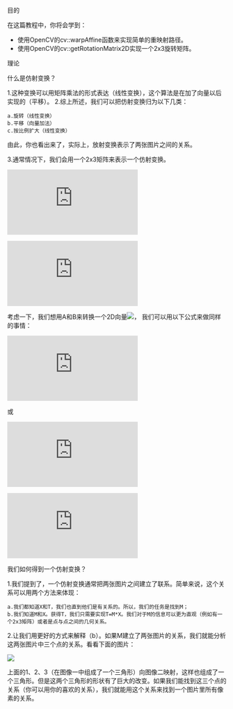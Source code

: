 目的

在这篇教程中，你将会学到：

* 使用OpenCV的cv::warpAffine函数来实现简单的重映射路径。
* 使用OpenCV的cv::getRotationMatrix2D实现一个2x3旋转矩阵。

理论

什么是仿射变换？

1.这种变换可以用矩阵乘法的形式表达（线性变换），这个算法是在加了向量以后实现的（平移）。
2.综上所述，我们可以把仿射变换归为以下几类：

    a.旋转（线性变换）
    b.平移（向量加法）
    c.按比例扩大（线性变换）

由此，你也看出来了，实际上，放射变换表示了两张图片之间的关系。

3.通常情况下，我们会用一个2x3矩阵来表示一个仿射变换。

![](http://latex.codecogs.com/gif.latex?A%20%3D%20%5Cbegin%7Bbmatrix%7D%20a_%7B00%7D%20%26%20a_%7B01%7D%20%5C%5C%20a_%7B10%7D%20%26%20a_%7B11%7D%20%5Cend%7Bbmatrix%7D_%7B2%20%5Ctimes%202%7D%20B%20%3D%20%5Cbegin%7Bbmatrix%7D%20b_%7B00%7D%20%5C%5C%20b_%7B10%7D%20%5Cend%7Bbmatrix%7D_%7B2%20%5Ctimes%201%7D)

![](http://latex.codecogs.com/gif.latex?M%20%3D%20%5Cbegin%7Bbmatrix%7D%20A%20%26%20B%20%5Cend%7Bbmatrix%7D%20%3D%20%5Cbegin%7Bbmatrix%7D%20a_%7B00%7D%20%26%20a_%7B01%7D%20%26%20b_%7B00%7D%20%5C%5C%20a_%7B10%7D%20%26%20a_%7B11%7D%20%26%20b_%7B10%7D%20%5Cend%7Bbmatrix%7D_%7B2%20%5Ctimes%203%7D)

考虑一下，我们想用A和B来转换一个2D向量![](http://latex.codecogs.com/gif.download?X%20%3D%20%5Cbegin%7Bbmatrix%7Dx%20%5C%5C%20y%5Cend%7Bbmatrix%7D)， 我们可以用以下公式来做同样的事情：

![](http://latex.codecogs.com/gif.latex?T%20%3D%20A%20%5Ccdot%20%5Cbegin%7Bbmatrix%7Dx%20%5C%5C%20y%5Cend%7Bbmatrix%7D%20+%20B)

或

![](http://latex.codecogs.com/gif.latex?T%20%3D%20M%20%5Ccdot%20%5Bx%2C%20y%2C%201%5D%5E%7BT%7D)

![](http://latex.codecogs.com/gif.latex?T%20%3D%20%5Cbegin%7Bbmatrix%7D%20a_%7B00%7Dx%20+%20a_%7B01%7Dy%20+%20b_%7B00%7D%20%5C%5C%20a_%7B10%7Dx%20+%20a_%7B11%7Dy%20+%20b_%7B10%7D%20%5Cend%7Bbmatrix%7D)

我们如何得到一个仿射变换？

1.我们提到了，一个仿射变换通常把两张图片之间建立了联系。简单来说，这个关系可以用两个方法来体现：

    a.我们都知道X和T，我们也直到他们是有关系的。所以，我们的任务是找到M；
    b.我们知道M和X。获得T，我们只需要实现T=M*X。我们对于M的信息可以更为直观（例如有一个2x3矩阵）或者是点与点之间的几何关系。

2.让我们用更好的方式来解释（b）。如果M建立了两张图片的关系，我们就能分析这两张图片中三个点的关系。看看下面的图片：

![](https://docs.opencv.org/4.1.0/Warp_Affine_Tutorial_Theory_0.jpg)

上面的1、2、3（在图像一中组成了一个三角形）向图像二映射，这样也组成了一个三角形。但是这两个三角形的形状有了巨大的改变。如果我们能找到这三个点的关系（你可以用你的喜欢的关系），我们就能用这个关系来找到一个图片里所有像素的关系。